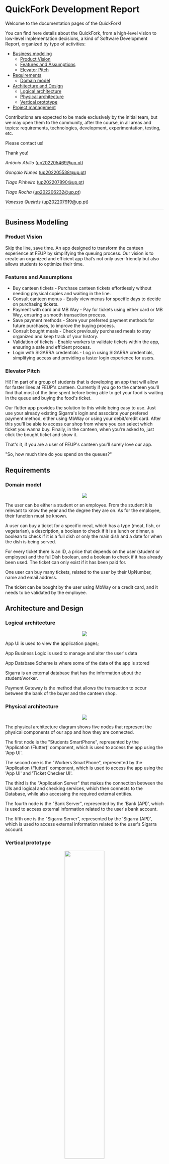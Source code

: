 # QuickFork Development Report

Welcome to the documentation pages of the QuickFork!

You can find here details about the QuickFork, from a high-level vision to low-level implementation decisions, a kind of Software Development Report, organized by type of activities:

* [Business modeling](#Business-Modelling)
  * [Product Vision](#Product-Vision)
  * [Features and Assumptions](#Features-and-Assumptions)
  * [Elevator Pitch](#Elevator-pitch)
* [Requirements](#Requirements)
  * [Domain model](#Domain-model)
* [Architecture and Design](#Architecture-And-Design)
  * [Logical architecture](#Logical-Architecture)
  * [Physical architecture](#Physical-Architecture)
  * [Vertical prototype](#Vertical-Prototype)
* [Project management](#Project-Management)

Contributions are expected to be made exclusively by the initial team, but we may open them to the community, after the course, in all areas and topics: requirements, technologies, development, experimentation, testing, etc.

Please contact us!

Thank you!

*António Abílio* (up202205469@up.pt)

*Gonçalo Nunes* (up202205538@up.pt)

*Tiago Pinheiro* (up202207890@up.pt)

*Tiago Rocha* (up202206232@up.pt)

*Vanessa Queirós* (up202207919@up.pt)

---
## Business Modelling

### Product Vision

Skip the line, save time. An app designed to transform the canteen experience at FEUP by simplifying the queuing process. Our vision is to create an organized and efficient app that’s not only user-friendly but also allows students to optimize their time.

### Features and Assumptions
- Buy canteen tickets - Purchase canteen tickets effortlessly without needing physical copies and waiting in the line.
- Consult canteen menus - Easily view menus for specific days to decide on purchasing tickets.
- Payment with card and MB Way - Pay for tickets using either card or MB Way, ensuring a smooth transaction process.
- Save payment methods - Store your preferred payment methods for future purchases, to improve the buying process.
- Consult bought meals - Check previously purchased meals to stay organized and keep track of your history.
- Validation of tickets - Enable workers to validate tickets within the app, ensuring a safe and efficient process.
- Login with SIGARRA credentials - Log in using SIGARRA credentials, simplifying access and providing a faster login experience for users.

### Elevator Pitch
Hi! I'm part of a group of students that is developing an app that will allow for faster lines at FEUP's canteen. Currently if you go to the canteen you'll find that most of the time spent before being able to get your food is waiting in the queue and buying the food's ticket.

Our flutter app provides the solution to this while being easy to use. Just use your already existing Sigarra's login and associate your prefered payment method, either using MbWay or using your debit/credit card. After this you'll be able to access our shop from where you can select which ticket you wanna buy. Finally, in the canteen, when you're asked to, just click the bought ticket and show it.

That's it, if you are a user of FEUP's canteen you'll surely love our app.

"So, how much time do you spend on the queues?"


## Requirements

### Domain model

<p align="center" justify="center">
  <img src="https://github.com/FEUP-LEIC-ES-2023-24/2LEIC18T2/blob/2eb6f1bea2a86e18a017122e3141f1a873e62d38/images/classDiagram.png?raw=true"/>
</p>

The user can be either a student or an employee. From the student it is relevant to know the year and the degree they are on. As for the employee, their function must be known.

A user can buy a ticket for a specific meal, which has a type (meat, fish, or vegetarian), a description, a boolean to check if it is a lunch or dinner, a boolean to check if it is a full dish or only the main dish and a date for when the dish is being served.

For every ticket there is an ID, a price that depends on the user (student or employee) and the fullDish boolean, and a boolean to check if it has already been used. The ticket can only exist if it has been paid for.

One user can buy many tickets, related to the user by their UpNumber, name and email address.

The ticket can be bought by the user using MbWay or a credit card, and it needs to be validated by the employee.

## Architecture and Design

### Logical architecture

<p align="center" justify="center">
  <img src="https://github.com/FEUP-LEIC-ES-2023-24/2LEIC18T2/blob/becca77738264bed0cfa3b8cc3a72b8dd9e52ebc/images/LogicalView.png?raw=true"/>
</p>

App UI is used to view the application pages;

App Business Logic is used to manage and alter the user's data

App Database Scheme is where some of the data of the app is stored

Sigarra is an external database that has the information about the student/worker.

Payment Gateway is the method that allows the transaction to occur between the bank of the buyer and the canteen shop.

### Physical architecture

<p align="center" justify="center">
  <img src="https://github.com/FEUP-LEIC-ES-2023-24/2LEIC18T2/blob/becca77738264bed0cfa3b8cc3a72b8dd9e52ebc/images/DeploymentView.png?raw=true"/>
</p>

The physical architecture diagram shows five nodes that represent the physical components of our app and how they are connected.

The first node is the "Students SmartPhone", represented by the 'Application (Flutter)' component, which is used to access the app using the 'App UI'.

The second one is the "Workers SmartPhone", represented by the 'Application (Flutter)' component, which is used to access the app using the 'App UI' and 'Ticket Checker UI'.

The third is the "Application Server" that makes the connection between the UIs and logical and checking services, which then connects to the Database, while also accessing the required external entities.

The fourth node is the "Bank Server", represented by the 'Bank (API)', which is used to access external information related to the user's bank account.

The fifth one is the "Sigarra Server", represented by the 'Sigarra (API)', which is used to access external information related to the user's Sigarra account.

### Vertical prototype
<p align="center" justify="center">
  <img src="https://github.com/FEUP-LEIC-ES-2023-24/2LEIC18T2/blob/d8b1a24db565edbf4bbcbb71a105e8953603d12f/images/Prototype.jpeg?raw=true" width="50%"/>
</p>

A vertical prototype was created with a simple menu, using both flutter and firebase, which will be used later on to keep track of crucial information.

## Project management

* Backlog management: [Github Projects Board](https://github.com/orgs/FEUP-LEIC-ES-2023-24/projects/16)
* Release management:
  * [v0.0.2](https://github.com/FEUP-LEIC-ES-2023-24/2LEIC18T2/releases/tag/apk_release_sprint_0)
  * [v1.0.0](https://github.com/FEUP-LEIC-ES-2023-24/2LEIC18T2/releases/tag/apk_release_sprint_1)
* Sprint planning and retrospectives:

### Sprint 0

>   ### Github Projects Board
>  
>   #### Beginning
>   <p align="center" justify="center">
>  <img src="https://github.com/FEUP-LEIC-ES-2023-24/2LEIC18T2/blob/74f14b856d2c1c0fc31c95db8e8eca2a86d407c7/images/product_backlog_s0b.png" width="100%"/>
>   </p>
>
>   ### Retrospectives
>
>   This sprint does not add any valuable functions to the app. The current state of the app is a simple menu with simple buttons. We also planned ahead the project, by establishing the workflow.

### Sprint 1

>   ### Github Projects Board
>
>   #### Beginning
>   <p align="center" justify="center">
>  <img src="https://github.com/FEUP-LEIC-ES-2023-24/2LEIC18T2/blob/0c7c2824ceb12357423daca9438fc6c4cf733223/images/sprint1_beginning.png" width="100%"/>
>   </p>
>
>   #### End
>   <p align="center" justify="center">
>  <img src="https://github.com/FEUP-LEIC-ES-2023-24/2LEIC18T2/blob/0c7c2824ceb12357423daca9438fc6c4cf733223/images/sprint1_end.png" width="100%"/>
>   </p>
>
>   ### Retrospectives
>
>   In this sprint we did:
>   - An interactive menu
>   - The possibility to buy tickets and pay them with a card or MBWay
> 
>   What went well:
>   - We managed to do everything we had planned
>   - Integration between FlutterFlow and Flutter
>
>   What we will do differently:
>   - More meetings during the sprint
>   - Better division of work
>
>   What still puzzles me is:
>   - Working with Flutter
>   - Automation tests
>
>   Team Wishes:
>   - Better time management
>   - Better team work

### Sprint 2

>   ### Github Projects Board
>
>   #### Beginning
>   <p align="center" justify="center">
>  <img src="" width="100%"/>
>   </p>
>
>   #### End
>   <p align="center" justify="center">
>  <img src="" width="100%"/>
>   </p>
>
>   ### Retrospectives
>
>   In this sprint we did:
>   - All tickets have a unique QR Code
>   - We added a worker login
>   - We added a page where workers can validate the tickets
>   - The possibility of saving payment methods (MBWay and card)
>
>   What went well:
>   - We managed to do everything we had planned
>   - Division of work
>   - The use of pair programming, improved the efficiency of the group
>
>   What we will do differently:
>   - Manage the time better
>
>   What still puzzles me is:
>   - Unit Tests
>
>   Team Wishes:
>   - Better team communication